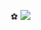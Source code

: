 ⚽️
![](https://media4.giphy.com/media/v1.Y2lkPTc5MGI3NjExbjRydGoxeGU5cWw4MXYyczF1MG12NXdlMnh0aGkwM3M3enQ5ZnhndyZlcD12MV9pbnRlcm5hbF9naWZfYnlfaWQmY3Q9Zw/HMpcgxAZs5YYHsbe8P/giphy.webp)
